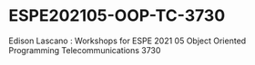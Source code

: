 # ESPE202105-OOP-TC-3730
Edison Lascano : Workshops for ESPE 2021 05 Object Oriented Programming Telecommunications 3730
